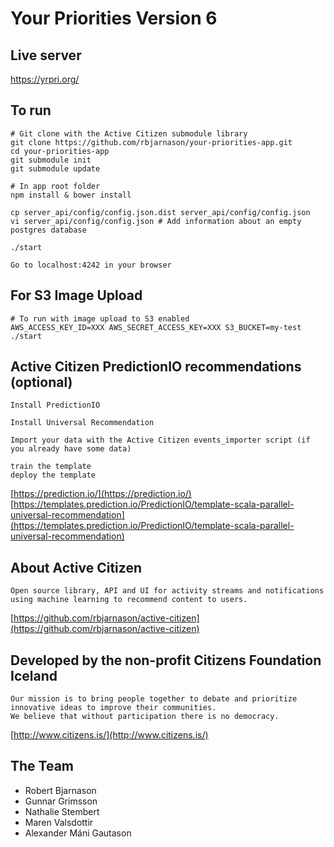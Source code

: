 # Your Priorities Version 6

## Live server
https://yrpri.org/

## To run

```
# Git clone with the Active Citizen submodule library
git clone https://github.com/rbjarnason/your-priorities-app.git
cd your-priorities-app
git submodule init
git submodule update

# In app root folder
npm install & bower install

cp server_api/config/config.json.dist server_api/config/config.json
vi server_api/config/config.json # Add information about an empty postgres database

./start

Go to localhost:4242 in your browser
```


## For S3 Image Upload
```
# To run with image upload to S3 enabled
AWS_ACCESS_KEY_ID=XXX AWS_SECRET_ACCESS_KEY=XXX S3_BUCKET=my-test ./start
```

## Active Citizen PredictionIO recommendations (optional)
```
Install PredictionIO

Install Universal Recommendation

Import your data with the Active Citizen events_importer script (if you already have some data)

train the template
deploy the template
```
[https://prediction.io/](https://prediction.io/)
[https://templates.prediction.io/PredictionIO/template-scala-parallel-universal-recommendation](https://templates.prediction.io/PredictionIO/template-scala-parallel-universal-recommendation)

## About Active Citizen
```
Open source library, API and UI for activity streams and notifications using machine learning to recommend content to users.
```
[https://github.com/rbjarnason/active-citizen](https://github.com/rbjarnason/active-citizen)

## Developed by the non-profit Citizens Foundation Iceland
```
Our mission is to bring people together to debate and prioritize innovative ideas to improve their communities. 
We believe that without participation there is no democracy.
```
[http://www.citizens.is/](http://www.citizens.is/)

## The Team
- Robert Bjarnason
- Gunnar Grimsson
- Nathalie Stembert
- Maren Valsdottir
- Alexander Máni Gautason
